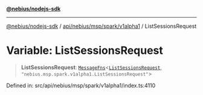 [**@nebius/nodejs-sdk**](../../../../../../README.md)

---

[@nebius/nodejs-sdk](../../../../../../README.md) / [api/nebius/msp/spark/v1alpha1](../README.md) / ListSessionsRequest

# Variable: ListSessionsRequest

> **ListSessionsRequest**: [`MessageFns`](../../../../../../runtime/protos/core/interfaces/MessageFns.md)\<[`ListSessionsRequest`](../interfaces/ListSessionsRequest.md), `"nebius.msp.spark.v1alpha1.ListSessionsRequest"`\>

Defined in: src/api/nebius/msp/spark/v1alpha1/index.ts:4110
